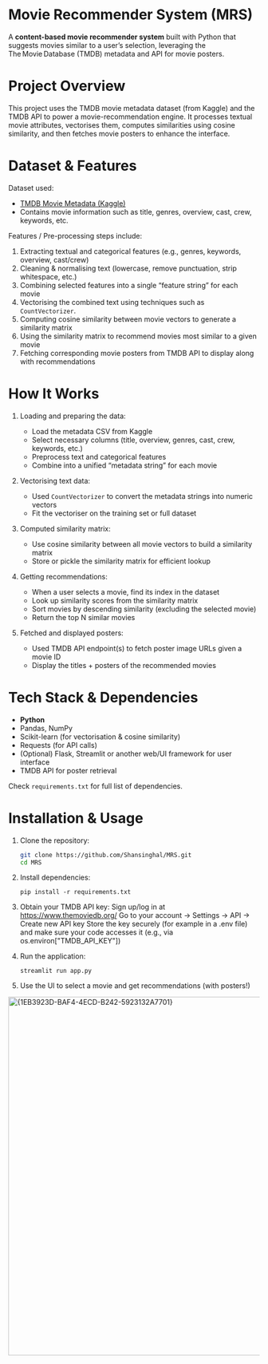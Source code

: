 # Movie Recommender System (MRS)

A **content-based movie recommender system** built with Python that suggests movies similar to a user’s selection, leveraging the The Movie Database (TMDB) metadata and API for movie posters.

# Project Overview

This project uses the TMDB movie metadata dataset (from Kaggle) and the TMDB API to power a movie-recommendation engine. It processes textual movie attributes, vectorises them, computes similarities using cosine similarity, and then fetches movie posters to enhance the interface.
  

# Dataset & Features

Dataset used:
- [TMDB Movie Metadata (Kaggle)](https://www.kaggle.com/datasets/tmdb/tmdb-movie-metadata)  
- Contains movie information such as title, genres, overview, cast, crew, keywords, etc.

Features / Pre-processing steps include:
1. Extracting textual and categorical features (e.g., genres, keywords, overview, cast/crew)  
2. Cleaning & normalising text (lowercase, remove punctuation, strip whitespace, etc.)  
3. Combining selected features into a single “feature string” for each movie  
4. Vectorising the combined text using techniques such as `CountVectorizer`.  
5. Computing cosine similarity between movie vectors to generate a similarity matrix  
6. Using the similarity matrix to recommend movies most similar to a given movie  
7. Fetching corresponding movie posters from TMDB API to display along with recommendations  

# How It Works

1. Loading and preparing the data:  
   - Load the metadata CSV from Kaggle  
   - Select necessary columns (title, overview, genres, cast, crew, keywords, etc.)  
   - Preprocess text and categorical features  
   - Combine into a unified “metadata string” for each movie  
   
2. Vectorising text data:  
   - Used `CountVectorizer` to convert the metadata strings into numeric vectors  
   - Fit the vectoriser on the training set or full dataset  
   
3. Computed similarity matrix:  
   - Use cosine similarity between all movie vectors to build a similarity matrix  
   - Store or pickle the similarity matrix for efficient lookup  
   
4. Getting recommendations:  
   - When a user selects a movie, find its index in the dataset  
   - Look up similarity scores from the similarity matrix  
   - Sort movies by descending similarity (excluding the selected movie)  
   - Return the top N similar movies  
   
5. Fetched and displayed posters:  
   - Used TMDB API endpoint(s) to fetch poster image URLs given a movie ID  
   - Display the titles + posters of the recommended movies  

# Tech Stack & Dependencies

- **Python**
- Pandas, NumPy  
- Scikit-learn (for vectorisation & cosine similarity)  
- Requests (for API calls)  
- (Optional) Flask, Streamlit or another web/UI framework for user interface  
- TMDB API for poster retrieval  

Check `requirements.txt` for full list of dependencies.

# Installation & Usage

1. Clone the repository:

   ```bash
   git clone https://github.com/Shansinghal/MRS.git
   cd MRS

2. Install dependencies:
   ```
   pip install -r requirements.txt

4. Obtain your TMDB API key:
   Sign up/log in at https://www.themoviedb.org/
   Go to your account → Settings → API → Create new API key
   Store the key securely (for example in a .env file) and make sure your code accesses it (e.g., via os.environ["TMDB_API_KEY"])

5. Run the application:
   ```
   streamlit run app.py

7. Use the UI to select a movie and get recommendations (with posters!)


<img width="996" height="719" alt="{1EB3923D-BAF4-4ECD-B242-5923132A7701}" src="https://github.com/user-attachments/assets/796a7433-f4f4-4792-b61f-42773f931f88" />

